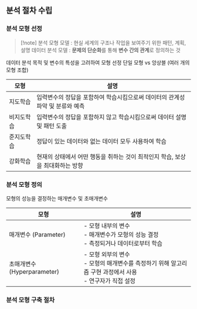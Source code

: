 ## 분석 절차 수립
### 분석 모형 선정
> [!note] 분석 모형
> 모델 : 현실 세계의 구조나 작업을 보여주기 위한 패턴, 계획, 설명
> 데이터 분석 모델 : **문제의 단순화**를 통해 **변수 간의 관계**로 정의하는 것

데이터 분석 목적 및 변수의 특성을 고려하여 모형 선정
단일 모형 vs 앙상블 (여러 개의 모형 조합)

| 모형    | 설명                                           |
| ----- | -------------------------------------------- |
| 지도학습  | 입력변수의 정답을 포함하여 학습시킴으로써 데이터의 관계성 파악 및 분류와 예측  |
| 비지도학습 | 입력변수의 정답을 포함하지 않고 학습시킴으로써 데이터 설명 및 패턴 도출     |
| 준지도학습 | 정답이 있는 데이터와 없는 데이터 모두 사용하여 학습                |
| 강화학습  | 현재의 상태에서 어떤 행동을 취하는 것이 최적인지 학습, 보상을 최대화하는 방향 |
### 분석 모형 정의

모형의 성능을 결정하는 매개변수 및 초매개변수

| 모형                     | 설명                                                                 |
| ---------------------- | ------------------------------------------------------------------ |
| 매개변수 (Parameter)       | - 모형 내부의 변수<br>- 매개변수가 모형의 성능 결정<br>- 측정되거나 데이터로부터 학습              |
| 초매개변수 (Hyperparameter) | - 모형 외부의 변수<br>- 모형의 매개변수를 측정하기 위해 알고리즘 구현 과정에서 사용<br>- 연구자가 직접 설정 |
### 분석 모형 구축 절차
